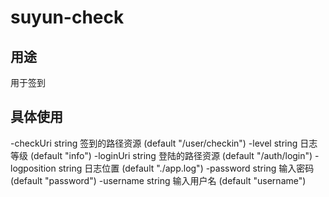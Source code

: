 # suyun-check
## 用途
用于签到
## 具体使用
  -checkUri string
        签到的路径资源 (default "/user/checkin")
  -level string
        日志等级 (default "info")
  -loginUri string
        登陆的路径资源 (default "/auth/login")
  -logposition string
        日志位置 (default "./app.log")
  -password string
        输入密码 (default "password")
  -username string
        输入用户名 (default "username")